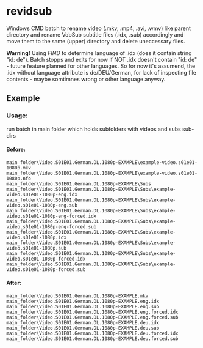 # revidsub
Windows CMD batch to rename video (.mkv, .mp4, .avi, .wmv) like parent directory and rename VobSub subtitle files (.idx, .sub) accordingly and move them to the same (upper) directory and delete uneccessary files.

**Warning!**
Using *FIND* to determine language of .idx (does it contain string "id: de").
Batch stopps and exits for now if NOT .idx doesn't contain "id: de" - future feature planned for other languages.
So for now it's assumend, the .idx without language attribute is de/DEU/German, for lack of inspecting file contents - maybe somtimnes wrong or other language anyway.

## Example
### Usage:
run batch in main folder which holds subfolders with videos and subs sub-dirs
#### Before:
```
main_folder\Video.S01E01.German.DL.1080p-EXAMPLE\example-video.s01e01-1080p.mkv
main_folder\Video.S01E01.German.DL.1080p-EXAMPLE\example-video.s01e01-1080p.nfo
main_folder\Video.S01E01.German.DL.1080p-EXAMPLE\Subs
main_folder\Video.S01E01.German.DL.1080p-EXAMPLE\Subs\example-video.s01e01-1080p-eng.idx
main_folder\Video.S01E01.German.DL.1080p-EXAMPLE\Subs\example-video.s01e01-1080p-eng.sub
main_folder\Video.S01E01.German.DL.1080p-EXAMPLE\Subs\example-video.s01e01-1080p-eng-forced.idx
main_folder\Video.S01E01.German.DL.1080p-EXAMPLE\Subs\example-video.s01e01-1080p-eng-forced.sub
main_folder\Video.S01E01.German.DL.1080p-EXAMPLE\Subs\example-video.s01e01-1080p.idx
main_folder\Video.S01E01.German.DL.1080p-EXAMPLE\Subs\example-video.s01e01-1080p.sub
main_folder\Video.S01E01.German.DL.1080p-EXAMPLE\Subs\example-video.s01e01-1080p-forced.idx
main_folder\Video.S01E01.German.DL.1080p-EXAMPLE\Subs\example-video.s01e01-1080p-forced.sub
```
#### After:
```
main_folder\Video.S01E01.German.DL.1080p-EXAMPLE.mkv
main_folder\Video.S01E01.German.DL.1080p-EXAMPLE.eng.idx
main_folder\Video.S01E01.German.DL.1080p-EXAMPLE.eng.sub
main_folder\Video.S01E01.German.DL.1080p-EXAMPLE.eng.forced.idx
main_folder\Video.S01E01.German.DL.1080p-EXAMPLE.eng.forced.sub
main_folder\Video.S01E01.German.DL.1080p-EXAMPLE.deu.idx
main_folder\Video.S01E01.German.DL.1080p-EXAMPLE.deu.sub
main_folder\Video.S01E01.German.DL.1080p-EXAMPLE.deu.forced.idx
main_folder\Video.S01E01.German.DL.1080p-EXAMPLE.deu.forced.sub
```
